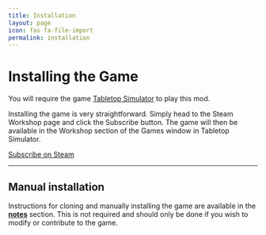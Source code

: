 ```yaml
---
title: Installation
layout: page
icon: fas fa-file-import
permalink: installation
---
```


# Installing the Game

<div class="alert alert-warning" role="alert">
    <i class="fa fa-exclamation-triangle"></i> 
    You will require the game <a href="https://store.steampowered.com/app/286160/Tabletop_Simulator/" target="_blank">Tabletop Simulator</a> to play this mod.
</div>

Installing the game is very straightforward. Simply head to the Steam Workshop page and click the Subscribe button. The game will then be available in the Workshop section of the Games window in Tabletop Simulator.

<a href="https://store.steampowered.com/app/286160/Tabletop_Simulator/" class="btn btn-primary btn-lg" role="button">
    <span class="text-white">
        <i class="fab fa-steam mr-2"></i>
        <span class="font-weight-bold">
            Subscribe on Steam
        </span>
    </span>
</a>

---

## Manual installation

Instructions for cloning and manually installing the game are available in the **[notes](notes)** section. This is not required and should only be done if you wish to modify or contribute to the game.